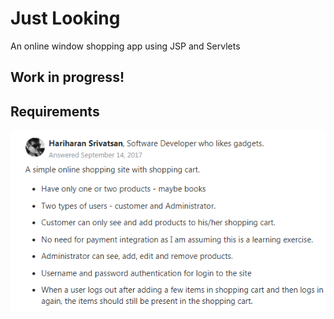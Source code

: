 # Just Looking
An online window shopping app using JSP and Servlets

## Work in progress!

## Requirements
![shopping-app-requirements](/images/shopping-app-requirements.PNG)  
